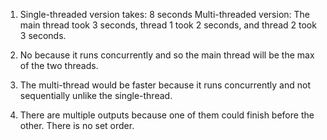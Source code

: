 1. Single-threaded version takes: 8 seconds
Multi-threaded version: The main thread took 3 seconds, thread 1 took 2 seconds, and thread 2 took 3 seconds.

2. No because it runs concurrently and so the main thread will be the max of the two threads.

3. The multi-thread would be faster because it runs concurrently and not sequentially unlike the single-thread.

4. There are multiple outputs because one of them could finish before the other. There is no set order.
